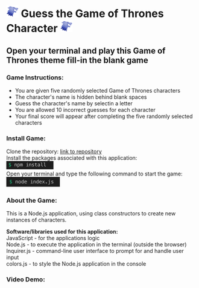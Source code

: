 
# <img src="assets/icon-stark.png" alt="🐺" width="32"/>  Guess the Game of Thrones Character  <img src="assets/icon-stark.png" alt="🐺" width="32"/>

## Open your terminal and play this Game of Thrones theme fill-in the blank game

### Game Instructions:  
* You are given five randomly selected Game of Thrones characters  
* The character's name is hidden behind blank spaces  
* Guess the character's name by selectin a letter    
* You are allowed 10 incorrect guesses for each character  
* Your final score will appear after completing the five randomly selected characters 

### Install Game:  
Clone the repository: [link to repository](https://github.com/fcarlone/node-constructor-word-guess/)  
Install the packages associated with this application:  
 <img src="assets/ss-install-2.png" height="22">  
Open your terminal and type the following command to start the game:  
<img src="assets/ss-index.png" height="26">  

### About the Game:  
This is a Node.js application, using class constructors to create new instances of characters.

**Software/libraries used for this application:**  
JavaScript - for the applications logic  
Node.js - to execute the application in the terminal (outside the browser)  
Inquirer.js - command-line user interface to prompt for and handle user input  
colors.js - to style the Node.js application in the console  


### Video Demo:
